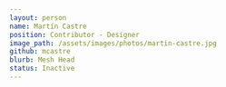 ```yaml
---
layout: person
name: Martín Castre
position: Contributor - Designer
image_path: /assets/images/photos/martin-castre.jpg
github: mcastre
blurb: Mesh Head
status: Inactive
---
```

